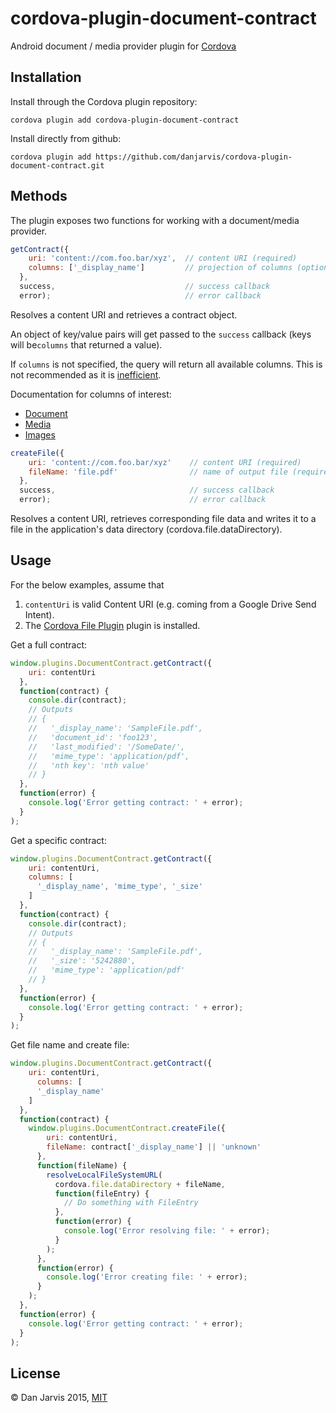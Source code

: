 cordova-plugin-document-contract
================================

Android document / media provider plugin for [Cordova](http://cordova.apache.org)

Installation
------------

Install through the Cordova plugin repository:

`cordova plugin add cordova-plugin-document-contract`

Install directly from github:

`cordova plugin add https://github.com/danjarvis/cordova-plugin-document-contract.git`


Methods
-------

The plugin exposes two functions for working with a document/media provider.

```js
getContract({
    uri: 'content://com.foo.bar/xyz',  // content URI (required)
    columns: ['_display_name']         // projection of columns (optional)
  },
  success,                             // success callback
  error);                              // error callback
```

Resolves a content URI and retrieves a contract object.

An object of key/value pairs will get passed to the `success` callback (keys will be`columns` that returned a value).

If `columns` is not specified, the query will return all available columns. This is not recommended as it is [inefficient](http://developer.android.com/reference/android/content/ContentResolver.html#query%28android.net.Uri,%20java.lang.String[],%20java.lang.String,%20java.lang.String[],%20java.lang.String%29).


Documentation for columns of interest:

- [Document](https://developer.android.com/reference/android/provider/DocumentsContract.Document.html)
- [Media](http://developer.android.com/reference/android/provider/MediaStore.MediaColumns.html)
- [Images](http://developer.android.com/reference/android/provider/MediaStore.Images.ImageColumns.html)



```js
createFile({
    uri: 'content://com.foo.bar/xyz'	// content URI (required)
    fileName: 'file.pdf'                // name of output file (required)
  },
  success,                              // success callback
  error);                               // error callback
```

Resolves a content URI, retrieves corresponding file data and writes it to a file in the application's data directory (cordova.file.dataDirectory).


Usage
-----

For the below examples, assume that

1. `contentUri` is valid Content URI (e.g. coming from a Google Drive Send Intent).
2. The [Cordova File Plugin](http://plugins.cordova.io/#/package/org.apache.cordova.file) plugin is installed.

Get a full contract:
```js
window.plugins.DocumentContract.getContract({
    uri: contentUri
  },
  function(contract) {
    console.dir(contract);
    // Outputs
    // {
    //   '_display_name': 'SampleFile.pdf',
    //   'document_id': 'foo123',
    //   'last_modified': '/SomeDate/',
    //   'mime_type': 'application/pdf',
    //   'nth key': 'nth value'
    // }
  },
  function(error) {
    console.log('Error getting contract: ' + error);
  }
);
```

Get a specific contract:
```js
window.plugins.DocumentContract.getContract({
    uri: contentUri,
    columns: [
      '_display_name', 'mime_type', '_size'
    ]
  },
  function(contract) {
    console.dir(contract);
    // Outputs
    // {
    //   '_display_name': 'SampleFile.pdf',
    //   '_size': '5242880',
    //   'mime_type': 'application/pdf'
    // }
  },
  function(error) {
    console.log('Error getting contract: ' + error);
  }
);
```

Get file name and create file:
```js
window.plugins.DocumentContract.getContract({
    uri: contentUri,
      columns: [
      '_display_name'
    ]
  },
  function(contract) {
    window.plugins.DocumentContract.createFile({
        uri: contentUri,
        fileName: contract['_display_name'] || 'unknown'
      },
      function(fileName) {
        resolveLocalFileSystemURL(
          cordova.file.dataDirectory + fileName,
          function(fileEntry) {
            // Do something with FileEntry
          },
          function(error) {
            console.log('Error resolving file: ' + error);
          }
        );
      },
      function(error) {
        console.log('Error creating file: ' + error);
      }
    );
  },
  function(error) {
    console.log('Error getting contract: ' + error);
  }
);
```

License
-------

&copy; Dan Jarvis 2015, [MIT](http://danjarvis.mit-license.org)
